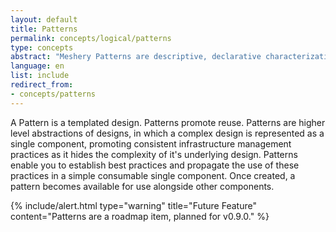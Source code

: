 ```yaml
---
layout: default
title: Patterns
permalink: concepts/logical/patterns
type: concepts
abstract: "Meshery Patterns are descriptive, declarative characterizations of how your Kubernetes infrastructure should be configured."
language: en
list: include
redirect_from:
- concepts/patterns
---
```


A Pattern is a templated design. Patterns promote reuse. Patterns are higher level abstractions of designs, in which a complex design is represented as a single component, promoting consistent infrastructure management practices as it hides the complexity of it's underlying design. Patterns enable you to establish best practices and propagate the use of these practices in a simple consumable single component. Once created, a pattern becomes available for use alongside other components.

{% include/alert.html type="warning" title="Future Feature" content="Patterns are a roadmap item, planned for v0.9.0."  %}
